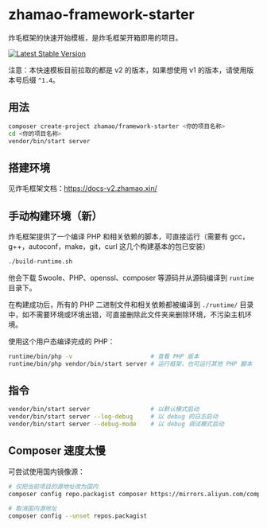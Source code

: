 # zhamao-framework-starter
炸毛框架的快速开始模板，是炸毛框架开箱即用的项目。

[![Latest Stable Version](http://img.shields.io/packagist/v/zhamao/framework-starter.svg)](https://packagist.org/packages/zhamao/framework-starter)

注意：本快速模板目前拉取的都是 v2 的版本，如果想使用 v1 的版本，请使用版本号后缀 `^1.4`。

## 用法
```bash
composer create-project zhamao/framework-starter <你的项目名称>
cd <你的项目名称>
vendor/bin/start server
```

## 搭建环境
见炸毛框架文档：<https://docs-v2.zhamao.xin/>

## 手动构建环境（新）
炸毛框架提供了一个编译 PHP 和相关依赖的脚本，可直接运行（需要有 gcc，g++，autoconf，make，git，curl 这几个构建基本的包已安装）
```bash
./build-runtime.sh
```
他会下载 Swoole、PHP、openssl、composer 等源码并从源码编译到 `runtime` 目录下。

在构建成功后，所有的 PHP 二进制文件和相关依赖都被编译到 `./runtime/` 目录中，如不需要环境或环境出错，可直接删除此文件夹来删除环境，不污染主机环境。

使用这个用户态编译完成的 PHP：
```bash
runtime/bin/php -v                      # 查看 PHP 版本
runtime/bin/php vendor/bin/start server # 运行框架，也可运行其他 PHP 脚本
```

## 指令
```bash
vendor/bin/start server                 # 以默认模式启动
vendor/bin/start server --log-debug     # 以 debug 的日志启动
vendor/bin/start server --debug-mode    # 以 debug 调试模式启动
```

## Composer 速度太慢
可尝试使用国内镜像源：
```bash
# 仅把当前项目的源地址改为国内
composer config repo.packagist composer https://mirrors.aliyun.com/composer/

# 取消国内源地址
composer config --unset repos.packagist
```
